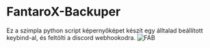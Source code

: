 # FantaroX-Backuper
Ez a szimpla python script képernyőképet készít egy álltalad beállított keybind-al, és feltölti a discord webhookodra.
![FAB](https://user-images.githubusercontent.com/89728124/192044212-d83ed8a5-3cd7-4bc0-8844-b00e9ba64025.PNG)
